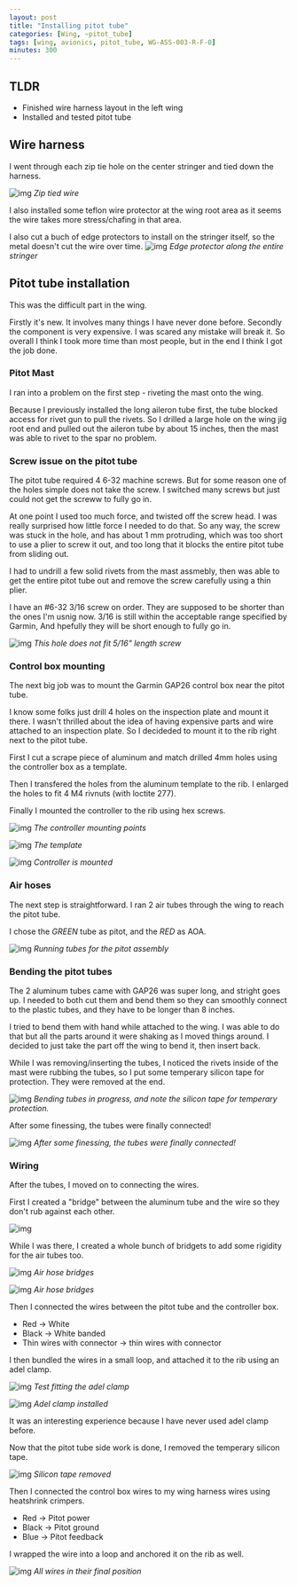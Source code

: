 ```yaml
---
layout: post
title: "Installing pitot tube"
categories: [Wing, ~pitot_tube]
tags: [wing, avionics, pitot_tube, WG-ASS-003-R-F-0]
minutes: 300
---
```


## TLDR

- Finished wire harness layout in the left wing
- Installed and tested pitot tube

## Wire harness

I went through each zip tie hole on the center stringer and tied down the harness.

![img](https://lh3.googleusercontent.com/pw/AP1GczN4Ojkwju1HASV-vKEuwRQX1s5Iuv7fhoAQ1AepRrZe5KkwSji8SKy0mPlU6CQKyu9ER_o6hzNiaI4Uqiv6_HH-aFr4HUnTRLTQ9O55g_1RJwDA0ElMJw4o4okIzbPG4sqgrYc4c6RQG2TWOOk6_vdCbA=w4000-h3000-s-no-gm?authuser=0)
_Zip tied wire_

I also installed some teflon wire protector at the wing root area as it seems the wire takes more stress/chafing in that area.

I also cut a buch of edge protectors to install on the stringer itself, so the metal doesn't cut the wire over time.
![img](https://lh3.googleusercontent.com/pw/AP1GczOxfTpfvcF1g7F1xe6o-4EZ6IAaNGKQkFvaIg_vUbbUYzguGUCvLk82y-r6xNaK9KOjFxNgir0P4gKL_wbXbns-ipCJkXUP9rE_tmb8BF1IAcigdBsfFV0VSNqrqBF6Vo7IDwVsCiMflkHhU1Zfcyidrw=w4000-h3000-s-no-gm?authuser=0)
_Edge protector along the entire stringer_

## Pitot tube installation

This was the difficult part in the wing.

Firstly it's new. It involves many things I have never done before. Secondly the component is very expensive. I was scared any mistake will break it. So overall I think I took more time than most people, but in the end I think I got the job done.

### Pitot Mast

I ran into a problem on the first step - riveting the mast onto the wing.

Because I previously installed the long aileron tube first, the tube blocked access for rivet gun to pull the rivets. So I drilled a large hole on the wing jig root end and pulled out the aileron tube by about 15 inches, then the mast was able to rivet to the spar no problem.

### Screw issue on the pitot tube

The pitot tube required 4 6-32 machine screws. But for some reason one of the holes simple does not take the screw. I switched many screws but just could not get the screww to fully go in.

At one point I used too much force, and twisted off the screw head. I was really surprised how little force I needed to do that. So any way, the screw was stuck in the hole, and has about 1 mm protruding, which was too short to use a plier to screw it out, and too long that it blocks the entire pitot tube from sliding out.

I had to undrill a few solid rivets from the mast assmebly, then was able to get the entire pitot tube out and remove the screw carefully using a thin plier.

I have an #6-32 3/16 screw on order. They are supposed to be shorter than the ones I'm usnig now. 3/16 is still within the acceptable range specified by Garmin, And hpefully they will be short enough to fully go in.

![img](https://lh3.googleusercontent.com/pw/AP1GczNisxC6Ss5iy8nG1YbEsyKX8ia5uAoo1jSMLn4gz-2eZ33bBF566xWDgax2R2839pTo2YFRJarCo3FgV2aqYcPqitdx7GCgVuyYIUDnlwlbOy5ezp-4i8960rDwTExaAfGiivKZypfMTZKui1q1A7IRnQ=w2320-h3092-s-no-gm?authuser=0)
_This hole does not fit 5/16" length screw_

### Control box mounting

The next big job was to mount the Garmin GAP26 control box near the pitot tube.

I know some folks just drill 4 holes on the inspection plate and mount it there. I wasn't thrilled about the idea of having expensive parts and wire attached to an inspection plate. So I decideded to mount it to the rib right next to the pitot tube.

First I cut a scrape piece of aluminum and match drilled 4mm holes using the controller box as a template.

Then I transfered the holes from the aluminum template to the rib. I enlarged the holes to fit 4 M4 rivnuts (with loctite 277).

Finally I mounted the controller to the rib using hex screws.

![img](https://lh3.googleusercontent.com/pw/AP1GczNuf5x8IDNyGlLTifx7QKXhPEd5oMamGlB7RQJjI1dm8Kl4ZzmD1JRUJhoNdftrs7TpjYvLtL8_ESveqHDUGQ-I0MCRrpFyQsSZ8HQeXdhyI-nY7KowaWoJqivwitklGPQgdVQOUsTo6KiWoP_tI2IKgg=w4000-h3000-s-no-gm?authuser=0)
_The controller mounting points_

![img](https://lh3.googleusercontent.com/pw/AP1GczMmuFZGV1XC4t2zYGxIWYO5iYs0omMvHHmatV-TIKOnFeQ7vTK9I_Tk6qL4MS6oyzlX0rFcW3iUNsbaiKNCKFPg-4cckgj1Y44Kwhdw6f1e4LhR3hGBJ-RK50tAQrX0PaPTCOsyEX15i8mgc_wyTZ9uWw=w2320-h3092-s-no-gm?authuser=0)
_The template_

![img](https://lh3.googleusercontent.com/pw/AP1GczMXhdnJr3sghbJbPGZmdSZ7uzwfHrLPNhOA3ft1FCvGpvVK71E0Ckam8JGKmlFrBuSShy6YmdOuVULZcTtqqXnFDE9oZy2o8LuATcGj_M2R7EaWePMGFKDBhmKrgmnrieUtchonjaYxvcYKYB1ZNjSEPQ=w4000-h3000-s-no-gm?authuser=0)
_Controller is mounted_

### Air hoses

The next step is straightforward. I ran 2 air tubes through the wing to reach the pitot tube.

I chose the _GREEN_ tube as pitot, and the _RED_ as AOA.

![img](https://lh3.googleusercontent.com/pw/AP1GczMmA8hExN9tgRpsuUpWLbDqduG3NXbOezLWkES3JDvSHOtfqvBb2gHz0GAVw-gvHuAifH1jKlyAwzaZa2qSl4t3fuRbeDndlhUqGyK5DrzKnBC4E3DkzZ6FtoYmcOoN9oNY3tTvgzhFGjxmnbAB1QOc0w=w2320-h3092-s-no-gm?authuser=0)
_Running tubes for the pitot assembly_

### Bending the pitot tubes

The 2 aluminum tubes came with GAP26 was super long, and stright goes up. I needed to both cut them and bend them so they can smoothly connect to the plastic tubes, and they have to be longer than 8 inches.

I tried to bend them with hand while attached to the wing. I was able to do that but all the parts around it were shaking as I moved things around. I decided to just take the part off the wing to bend it, then insert back.

While I was removing/inserting the tubes, I noticed the rivets inside of the mast were rubbing the tubes, so I put some temperary silicon tape for protection. They were removed at the end.

![img](https://lh3.googleusercontent.com/pw/AP1GczMFpAZqTA1yjOjN8hTsOW4FY4ZZfElBIrgSxR4yu2YxJ0jil_AbcKbUeoMcvZxbR8dYHz85hjSduCYsuJa0QjGdYPVh4HEnxA2tt3A2QAPAhU8xY_m28szUv2sjgcPkEFDbHYZCE2p0VZojEzM8EqRk0g=w2328-h3092-s-no-gm?authuser=0)
_Bending tubes in progress, and note the silicon tape for temperary protection._

After some finessing, the tubes were finally connected!

![img](https://lh3.googleusercontent.com/pw/AP1GczOPixdtBGxfUDG0rfbB9fXz4ddca80DV8lPNxHYZ8BeFtIKFLVLqmXTBV35e2eApQqmUcvtzTct0ew57b8y3u4OLNpYoQHP-hNVMdszLKHRA2RuYLWoz0uOjRPEcfAoHjzhO7eClJvyAuXPtUE-vGGxTg=w2328-h3092-s-no-gm?authuser=0)
_After some finessing, the tubes were finally connected!_

### Wiring

After the tubes, I moved on to connecting the wires.

First I created a "bridge" between the aluminum tube and the wire so they don't rub against each other.

![img](https://lh3.googleusercontent.com/pw/AP1GczOdQZNoX2QN0ChFDeCf_GThZSLiGIslxzx4q7ggFu6uEZZK0RSBBOyrM1676eUqjYDpCEaAwdMX_aJBSr9qUVDb44Iq5OXB5ImCVzfXn5ZtEuW-lrxpjdJKChTHXjMQX5LkPmQjnLNjJh5Yo6nvSTtJYA=w4080-h3072-s-no-gm?authuser=0)

While I was there, I created a whole bunch of bridgets to add some rigidity for the air tubes too.

![img](https://lh3.googleusercontent.com/pw/AP1GczOW9hUWp_NuIanvUGvIt6eleVVasH6VrxYugv6BxxCD2JYdnTBjfIr6OxItLGHoFihMWxsntHH1zFVgIwNnTY5OEwEilbAuXc7C21L6k-ygkQUhipKFBgnLMEfkg7l0sPjct9LUbPD5mIpiBfGekvh6wQ=w4080-h3072-s-no-gm?authuser=0)
_Air hose bridges_

![img](https://lh3.googleusercontent.com/pw/AP1GczO5wHb-g7KEYCZiEqNhe3TlDMBSRNAkXGGPjGL9xTiaYQ9fYnww30D_xzZNWl1hzhQvDabf7dy7W8dUSdtK71oNG2np48e_fHT6cVABm1FOFx-4oMsGES0Rm_eEw6qpjAPpSlQ7qGZWG8yiYjkPoNkJ7w=w4080-h3072-s-no-gm?authuser=0)
_Air hose bridges_

Then I connected the wires between the pitot tube and the controller box.

- Red -> White
- Black -> White banded
- Thin wires with connector -> thin wires with connector

I then bundled the wires in a small loop, and attached it to the rib using an adel clamp.

![img](https://lh3.googleusercontent.com/pw/AP1GczMYY9f-FYCa7iq0OorT1qPHTfwUU65IWPpZgvXlDh3u2HRM_D8jEsFbqGrBeXQTpxk_Q2TVR-j3lZjbJTVd1O_g9fpXkd5iqA5mmCgLKRcRU-Fw4O7YzkDjzR8N6DiNduiBd455m_MeKBI7VbomlkVgcw=w4080-h3072-s-no-gm?authuser=0)
_Test fitting the adel clamp_

![img](https://lh3.googleusercontent.com/pw/AP1GczNzZwtpwnlIDW6JIVtzrLabFs_sobbCyrkPWvqCgrsujJkq0_KeTv5PRrkdLmAHMn6TdB_S2e3m3yoxCtH-D_OL4_P8KiIZY6km1l7aqPfPDdOtIUyYju4029_FwNy-W6ciD6Dl6wR-TJ2b9gWTYfs04A=w4080-h3072-s-no-gm?authuser=0)
_Adel clamp installed_

It was an interesting experience because I have never used adel clamp before.

Now that the pitot tube side work is done, I removed the temperary silicon tape.

![img](https://lh3.googleusercontent.com/pw/AP1GczOmQBPWjfPMFm3OvD6AzDLZLg9lYSM6weYoawcwkqXRmC7gj_5FoXyPrSFvd9wEDS5M11X-o-1CIs_-AVBPVVLSOv0_fKckExrdGYEwt4_t8Zuut4Xbh8Q7Go7Y08sdZENjXJuZ7Sty8LI19NIwJlozPw=w2328-h3092-s-no-gm?authuser=0)
_Silicon tape removed_

Then I connected the control box wires to my wing harness wires using heatshrink crimpers.

- Red -> Pitot power
- Black -> Pitot ground
- Blue -> Pitot feedback

I wrapped the wire into a loop and anchored it on the rib as well.

![img](https://lh3.googleusercontent.com/pw/AP1GczOKXyPVUtmMPdn1UcbDonGQMTTn3hCtBD7oWZ_cVI86bUlENGGMCA25Qq2qhuDt8WLCSbEaRE19sE4TskFSBGiqFpykSaBuFpoQzTedbthdMH0EdNBtVOnOtG7McJPpHvi2maKgU86rfMAXF18yWHnsJQ=w3295-h3072-s-no-gm?authuser=0)
_All wires in their final position_
